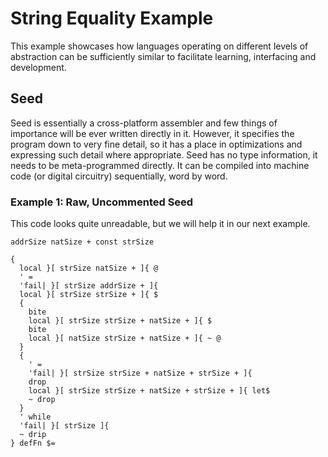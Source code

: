 # String Equality Example

This example showcases how languages operating on different levels of abstraction can be sufficiently similar to facilitate learning, interfacing and development.

## Seed

Seed is essentially a cross-platform assembler and few things of importance will be ever written directly in it. 
However, it specifies the program down to very fine detail, so it has a place in optimizations and expressing 
such detail where appropriate. Seed has no type information, it needs to be meta-programmed directly. It can be 
compiled into machine code (or digital circuitry) sequentially, word by word.

### Example 1: Raw, Uncommented Seed

This code looks quite unreadable, but we will help it in our next example.

```
addrSize natSize + const strSize

{
  local }[ strSize natSize + ]{ @
  ' =
  'fail| }[ strSize addrSize + ]{
  local }[ strSize strSize + ]{ $
  {
    bite
    local }[ strSize strSize + natSize + ]{ $
    bite
    local }[ natSize strSize + natSize + ]{ ~ @
  }
  {
    ' =
    'fail| }[ strSize strSize + natSize + strSize + ]{
    drop
    local }[ strSize strSize + natSize + strSize + ]{ let$
    ~ drop
  }
  ' while
  'fail| }[ strSize ]{
  ~ drip
} defFn $=
```
